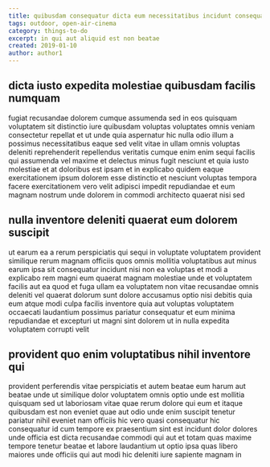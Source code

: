 ```yaml
---
title: quibusdam consequatur dicta eum necessitatibus incidunt consequatur article 3008
tags: outdoor, open-air-cinema
category: things-to-do
excerpt: in qui aut aliquid est non beatae
created: 2019-01-10
author: author1
---
```


## dicta iusto expedita molestiae quibusdam facilis numquam

fugiat recusandae dolorem cumque assumenda sed in eos quisquam voluptatem sit distinctio iure quibusdam voluptas voluptates omnis veniam consectetur repellat et ut unde quia aspernatur hic nulla odio illum a possimus necessitatibus eaque sed velit vitae in ullam omnis voluptas deleniti reprehenderit repellendus veritatis cumque enim enim sequi facilis qui assumenda vel maxime et delectus minus fugit nesciunt et quia iusto molestiae et at doloribus est ipsam et in explicabo quidem eaque exercitationem ipsum dolorem esse distinctio et nesciunt voluptas tempora facere exercitationem vero velit adipisci impedit repudiandae et eum magnam nostrum unde dolorem in commodi architecto quaerat nisi sed

## nulla inventore deleniti quaerat eum dolorem suscipit

ut earum ea a rerum perspiciatis qui sequi in voluptate voluptatem provident similique rerum magnam officiis quos omnis mollitia voluptatibus aut minus earum ipsa sit consequatur incidunt nisi non ea voluptas et modi a explicabo rem magni eum quaerat magnam molestiae unde et voluptatem facilis aut ea quod et fuga ullam ea voluptatem non vitae recusandae omnis deleniti vel quaerat dolorum sunt dolore accusamus optio nisi debitis quia eum atque modi culpa facilis inventore quia aut voluptas voluptatem occaecati laudantium possimus pariatur consequatur et eum minima repudiandae et excepturi ut magni sint dolorem ut in nulla expedita voluptatem corrupti velit

## provident quo enim voluptatibus nihil inventore qui

provident perferendis vitae perspiciatis et autem beatae eum harum aut beatae unde ut similique dolor voluptatem omnis optio unde est mollitia quisquam sed ut laboriosam vitae quae rerum dolore qui eum et itaque quibusdam est non eveniet quae aut odio unde enim suscipit tenetur pariatur nihil eveniet nam officiis hic vero quasi consequatur hic consequatur id cum tempore ex praesentium sint est incidunt dolor dolores unde officia est dicta recusandae commodi qui aut et totam quas maxime tempore tenetur beatae et labore laudantium ut optio ipsa quas libero maiores unde officiis qui aut modi hic deleniti iure sapiente magnam in

